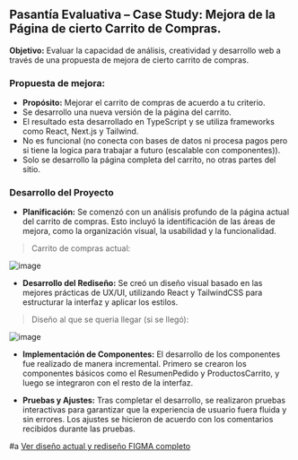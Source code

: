 ## Pasantía Evaluativa – Case Study: Mejora de la Página de cierto Carrito de Compras.

**Objetivo:** Evaluar la capacidad de análisis, creatividad y desarrollo web a través de una propuesta de mejora de cierto carrito de compras.

### Propuesta de mejora:

- **Propósito:** Mejorar el carrito de compras de acuerdo a tu criterio.
- Se desarrollo una nueva versión de la página del carrito.
- El resultado esta desarrollado en TypeScript y se utiliza frameworks como React, Next.js y Tailwind.
- No es funcional (no conecta con bases de datos ni procesa pagos pero si tiene la logica para trabajar a futuro (escalable con componentes)).
- Solo se desarrollo la página completa del carrito, no otras partes del sitio.

### Desarrollo del Proyecto

- **Planificación:** Se comenzó con un análisis profundo de la página actual del carrito de compras. Esto incluyó la identificación de las áreas de mejora, como la organización visual, la usabilidad y la funcionalidad.

> Carrito de compras actual:

![image](https://github.com/user-attachments/assets/25cc09df-2baa-4838-9b58-09ba0df8ad2d)

- **Desarrollo del Rediseño:** Se creó un diseño visual basado en las mejores prácticas de UX/UI, utilizando React y TailwindCSS para estructurar la interfaz y aplicar los estilos.

> Diseño al que se queria llegar (si se llegó):

![image](https://github.com/user-attachments/assets/07b7aee0-692d-4560-9ae7-07b3d1fb9377)

- **Implementación de Componentes:** El desarrollo de los componentes fue realizado de manera incremental. Primero se crearon los componentes básicos como el ResumenPedido y ProductosCarrito, y luego se integraron con el resto de la interfaz.

- **Pruebas y Ajustes:** Tras completar el desarrollo, se realizaron pruebas interactivas para garantizar que la experiencia de usuario fuera fluida y sin errores. Los ajustes se hicieron de acuerdo con los comentarios recibidos durante las pruebas.

#a [Ver diseño actual y rediseño FIGMA completo](https://www.figma.com/design/gaU8XekbU2vQ13bUMonSsQ/Carrito-de-compras-LOLO?node-id=0-1&t=pwOgVEZjtTa8Pu2p-1)
